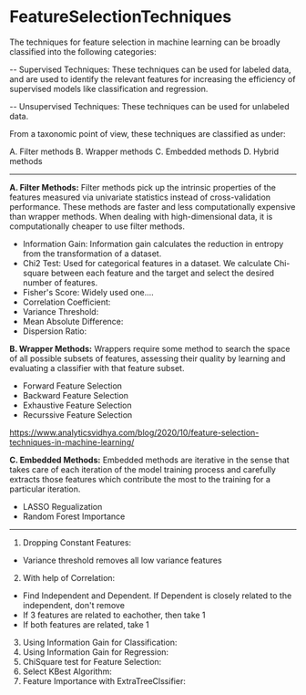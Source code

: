 # FeatureSelectionTechniques

The techniques for feature selection in machine learning can be broadly classified into the following categories:

-- Supervised Techniques: These techniques can be used for labeled data, and are used to identify the relevant features for increasing the efficiency of supervised models like classification and regression.

-- Unsupervised Techniques: These techniques can be used for unlabeled data.

From a taxonomic point of view, these techniques are classified as under:

A. Filter methods
B. Wrapper methods
C. Embedded methods
D. Hybrid methods

--------------------------------------------------------------------------------------------------------------------------------------------------------------------------------

**A. Filter Methods:**
Filter methods pick up the intrinsic properties of the features measured via univariate statistics instead of cross-validation performance. These methods are faster and less computationally expensive than wrapper methods. When dealing with high-dimensional data, it is computationally cheaper to use filter methods.

- Information Gain: Information gain calculates the reduction in entropy from the transformation of a dataset.
- Chi2 Test: Used for categorical features in a dataset. We calculate Chi-square between each feature and the target and select the desired number of features.
- Fisher's Score: Widely used one....
- Correlation Coefficient:
- Variance Threshold:
- Mean Absolute Difference:
- Dispersion Ratio:


**B. Wrapper Methods:**
Wrappers require some method to search the space of all possible subsets of features, assessing their quality by learning and evaluating a classifier with that feature subset.

- Forward Feature Selection
- Backward Feature Selection
- Exhaustive Feature Selection
- Recurssive Feature Selection

https://www.analyticsvidhya.com/blog/2020/10/feature-selection-techniques-in-machine-learning/


**C. Embedded Methods:**
Embedded methods are iterative in the sense that takes care of each iteration of the model training process and carefully extracts those features which contribute the most to the training for a particular iteration.

- LASSO Regualization
- Random Forest Importance

-------------------------------------------------------------------------------------------------------------------------------------------------------------------------------

1. Dropping Constant Features:
  - Variance threshold removes all low variance features
  
2. With help of Correlation:
  - Find Independent and Dependent. If Dependent is closely related to the independent, don't remove
  - If 3 features are related to eachother, then take 1
  - If both features are related, take 1

3. Using Information Gain for Classification:
4. Using Information Gain for Regression:
5. ChiSquare test for Feature Selection:
6. Select KBest Algorithm:
7. Feature Importance with ExtraTreeClssifier: 
